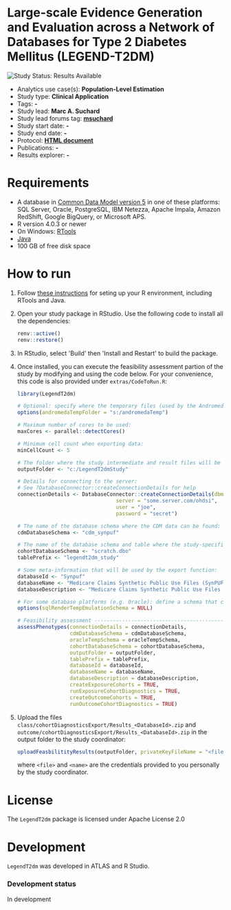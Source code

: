 Large-scale Evidence Generation and Evaluation across a Network of Databases for Type 2 Diabetes Mellitus (LEGEND-T2DM)
=============================================================================

<img src="https://img.shields.io/badge/Study%20Status-Results%20Available-yellow.svg" alt="Study Status: Results Available">

- Analytics use case(s): **Population-Level Estimation**
- Study type: **Clinical Application**
- Tags: **-**
- Study lead: **Marc A. Suchard**
- Study lead forums tag: **[msuchard](https://forums.ohdsi.org/u/msuchard)**
- Study start date: **-**
- Study end date: **-**
- Protocol: **[HTML document](https://ohdsi-studies.github.io/LegendT2dm/Protocol.html)**
- Publications: **-**
- Results explorer: **-**

Requirements
============

- A database in [Common Data Model version 5](https://github.com/OHDSI/CommonDataModel) in one of these platforms: SQL Server, Oracle, PostgreSQL, IBM Netezza, Apache Impala, Amazon RedShift, Google BigQuery, or Microsoft APS.
- R version 4.0.3 or newer
- On Windows: [RTools](http://cran.r-project.org/bin/windows/Rtools/)
- [Java](http://java.com)
- 100 GB of free disk space

How to run
==========
1. Follow [these instructions](https://ohdsi.github.io/Hades/rSetup.html) for seting up your R environment, including RTools and Java.

2. Open your study package in RStudio. Use the following code to install all the dependencies:

	```r
	renv::active()
	renv::restore()
	```

3. In RStudio, select 'Build' then 'Install and Restart' to build the package.

3. Once installed, you can execute the feasibility assessment partion of the study by modifying and using the code below. For your convenience, this code is also provided under `extras/CodeToRun.R`:

	```r
	library(LegendT2dm)

	# Optional: specify where the temporary files (used by the Andromeda package) will be created:
	options(andromedaTempFolder = "s:/andromedaTemp")

	# Maximum number of cores to be used:
	maxCores <- parallel::detectCores()

	# Minimum cell count when exporting data:
	minCellCount <- 5

	# The folder where the study intermediate and result files will be written:
	outputFolder <- "c:/LegendT2dmStudy"

	# Details for connecting to the server:
	# See ?DatabaseConnector::createConnectionDetails for help
	connectionDetails <- DatabaseConnector::createConnectionDetails(dbms = "postgresql",
									server = "some.server.com/ohdsi",
									user = "joe",
									password = "secret")

	# The name of the database schema where the CDM data can be found:
	cdmDatabaseSchema <- "cdm_synpuf"

	# The name of the database schema and table where the study-specific cohorts will be instantiated:
	cohortDatabaseSchema <- "scratch.dbo"
	tablePrefix <- "legendt2dm_study"

	# Some meta-information that will be used by the export function:
	databaseId <- "Synpuf"
	databaseName <- "Medicare Claims Synthetic Public Use Files (SynPUFs)"
	databaseDescription <- "Medicare Claims Synthetic Public Use Files (SynPUFs) were created to allow interested parties to gain familiarity using Medicare claims data while protecting beneficiary privacy. These files are intended to promote development of software and applications that utilize files in this format, train researchers on the use and complexities of Centers for Medicare and Medicaid Services (CMS) claims, and support safe data mining innovations. The SynPUFs were created by combining randomized information from multiple unique beneficiaries and changing variable values. This randomization and combining of beneficiary information ensures privacy of health information."

	# For some database platforms (e.g. Oracle): define a schema that can be used to emulate temp tables:
	options(sqlRenderTempEmulationSchema = NULL)

	# Feasibility assessment ---------------------------------------------------------
	assessPhenotypes(connectionDetails = connectionDetails,
					 cdmDatabaseSchema = cdmDatabaseSchema,
					 oracleTempSchema = oracleTempSchema,
					 cohortDatabaseSchema = cohortDatabaseSchema,
					 outputFolder = outputFolder,
					 tablePrefix = tablePrefix,
					 databaseId = databaseId,
					 databaseName = databaseName,
					 databaseDescription = databaseDescription,
					 createExposureCohorts = TRUE,
					 runExposureCohortDiagnostics = TRUE,
					 createOutcomeCohorts = TRUE,
					 runOutcomeCohortDiagnostics = TRUE)

	```

4. Upload the files ```class/cohortDiagnosticsExport/Results_<DatabaseId>.zip``` and ```outcome/cohortDiagnosticsExport/Results_<DatabaseId>.zip``` in the output folder to the study coordinator:

	```r
	uploadFeasbilitityResults(outputFolder, privateKeyFileName = "<file>", userName = "<name>")
	```

    where `<file>` and `<name>` are the credentials provided to you personally by the study coordinator.

License
=======
The `LegendT2dm` package is licensed under Apache License 2.0

Development
===========
`LegendT2dm` was developed in ATLAS and R Studio.

### Development status

In development
